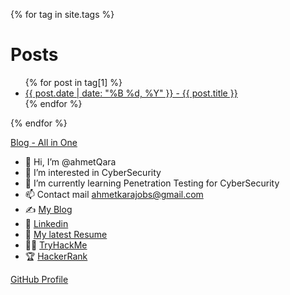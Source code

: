 {% for tag in site.tags %}
  <h1>Posts</h1>
  <ul>
    {% for post in tag[1] %}
      <li><a href="{{ post.url }}">{{ post.date | date: "%B %d, %Y" }} - {{ post.title }}</a></li>
    {% endfor %}
  </ul>
{% endfor %}

[Blog - All in One](https://ahmetqara.github.io/blog/index.html)


- 👋 Hi, I’m @ahmetQara
- 👀 I’m interested in CyberSecurity
- 🌱 I’m currently learning Penetration Testing for CyberSecurity
- 📫 Contact mail ahmetkarajobs@gmail.com
- ✍️ [My Blog](https://ahmetqara.github.io/)
- ‍💼 [Linkedin](https://www.linkedin.com/in/ahmet-kara-8a64211a6/)
- 🤵  [My latest Resume](https://github.com/ahmetQara/Resume/blob/main/AHMET_KARA_CV.pdf)
- 🐱‍💻 [TryHackMe](https://tryhackme.com/p/AhmetKara)
- 🏆 [HackerRank](https://www.hackerrank.com/ahmetkara2022)

[GitHub Profile](https://github.com/AhmetQara)
